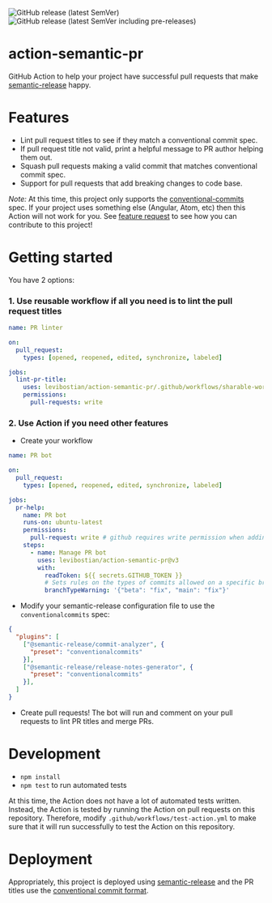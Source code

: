 ![GitHub release (latest SemVer)](https://img.shields.io/github/v/release/levibostian/action-semantic-pr?label=latest%20stable%20release)
![GitHub release (latest SemVer including pre-releases)](https://img.shields.io/github/v/release/levibostian/action-semantic-pr?include_prereleases&label=latest%20pre-release%20version)

# action-semantic-pr

GitHub Action to help your project have successful pull requests that make [semantic-release](https://github.com/semantic-release/semantic-release) happy.

# Features

- Lint pull request titles to see if they match a conventional commit spec.
- If pull request title not valid, print a helpful message to PR author helping them out.
- Squash pull requests making a valid commit that matches conventional commit spec.
- Support for pull requests that add breaking changes to code base.

_Note:_ At this time, this project only supports the [conventional-commits](https://www.conventionalcommits.org/) spec. If your project uses something else (Angular, Atom, etc) then this Action will not work for you. See [feature request](https://github.com/levibostian/action-semantic-pr/issues/8) to see how you can contribute to this project!

# Getting started

You have 2 options: 

### 1. Use reusable workflow if all you need is to lint the pull request titles

```yaml
name: PR linter

on:
  pull_request:
    types: [opened, reopened, edited, synchronize, labeled]

jobs:
  lint-pr-title:
    uses: levibostian/action-semantic-pr/.github/workflows/sharable-workflow.yml@v3
    permissions:
      pull-requests: write
```

### 2. Use Action if you need other features 

- Create your workflow

```yml
name: PR bot

on:
  pull_request:
    types: [opened, reopened, edited, synchronize, labeled]

jobs:
  pr-help:
    name: PR bot
    runs-on: ubuntu-latest
    permissions:
      pull-request: write # github requires write permission when adding comments to an issue or pull request 
    steps:
      - name: Manage PR bot
        uses: levibostian/action-semantic-pr@v3
        with:
          readToken: ${{ secrets.GITHUB_TOKEN }}
          # Sets rules on the types of commits allowed on a specific branch. Example: {"beta": "fix,docs"} gives a warning on the pull request if a pull request is made into the beta branch with a type thats not fix or docs.
          branchTypeWarning: '{"beta": "fix", "main": "fix"}'
```

- Modify your semantic-release configuration file to use the `conventionalcommits` spec:

```json
{
  "plugins": [
    ["@semantic-release/commit-analyzer", {
      "preset": "conventionalcommits"
    }],
    ["@semantic-release/release-notes-generator", {
      "preset": "conventionalcommits"
    }],
  ]
}
```

- Create pull requests! The bot will run and comment on your pull requests to lint PR titles and merge PRs.

# Development

- `npm install`
- `npm test` to run automated tests

At this time, the Action does not have a lot of automated tests written. Instead, the Action is tested by running the Action on pull requests on this repository. Therefore, modify `.github/workflows/test-action.yml` to make sure that it will run successfully to test the Action on this repository.

# Deployment

Appropriately, this project is deployed using [semantic-release](https://github.com/semantic-release/semantic-release) and the PR titles use the [conventional commit format](https://www.conventionalcommits.org/).

